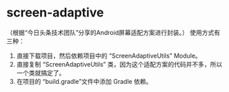 # screen-adaptive 
（根据“今日头条技术团队”分享的Android屏幕适配方案进行封装。）
使用方式有三种：
1. 直接下载项目，然后依赖项目中的 “ScreenAdaptiveUtils” Module。
2. 直接复制 “ScreenAdaptiveUtils” 类，因为这个适配方案的代码并不多，所以一个类就搞定了。
3. 在项目的 “build.gradle”文件中添加 Gradle 依赖。

